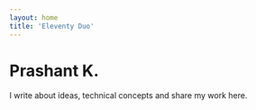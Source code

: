 ```yaml
---
layout: home
title: 'Eleventy Duo'
---
```


# Prashant K.

I write about ideas, technical concepts and share my work here.
